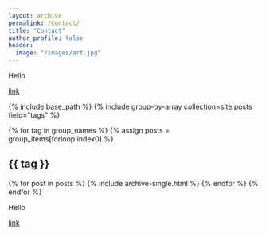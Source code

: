 ```yaml
---
layout: archive
permalink: /Contact/
title: "Contact"
author_profile: false
header:
  image: "/images/art.jpg"
---
```

Hello

[link](joedziekan14@gmail.com)

{% include base_path %}
{% include group-by-array collection=site.posts field="tags" %}

{% for tag in group_names %}
  {% assign posts = group_items[forloop.index0] %}
  <h2 id="{{ tag | slugify }}" class="archive__subtitle">{{ tag }}</h2>
  {% for post in posts %}
    {% include archive-single.html %}
  {% endfor %}
{% endfor %}

Hello

[link](joedziekan14@gmail.com)
